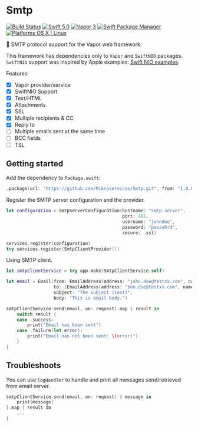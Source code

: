 # Smtp

[![Build Status](https://travis-ci.org/Mikroservices/Smtp.svg?branch=master)](https://travis-ci.org/Mikroservices/Smtp)
[![Swift 5.0](https://img.shields.io/badge/Swift-5.0-orange.svg?style=flat)](ttps://developer.apple.com/swift/)
[![Vapor 3](https://img.shields.io/badge/vapor-3.0-blue.svg?style=flat)](https://vapor.codes)
[![Swift Package Manager](https://img.shields.io/badge/SPM-compatible-4BC51D.svg?style=flat)](https://swift.org/package-manager/)
[![Platforms OS X | Linux](https://img.shields.io/badge/Platforms-OS%20X%20%7C%20Linux%20-lightgray.svg?style=flat)](https://developer.apple.com/swift/)

:email: SMTP protocol support for the Vapor web framework. 

This framework has dependencies only to `Vapor` and `SwiftNIO` packages.
`SwiftNIO` support was inspired by Apple examples: [Swift NIO examples](https://github.com/apple/swift-nio-examples).

Features:

- [x] Vapor provider/service
- [x] SwiftNIO Support
- [x] Text/HTML
- [x] Attachments
- [x] SSL
- [x] Multiple recipients & CC
- [x] Reply to
- [ ] Multiple emails sent at the same time
- [ ] BCC fields
- [ ] TSL

## Getting started

Add the dependency to `Package.swift`:

```swift
.package(url: "https://github.com/Mikroservices/Smtp.git", from: "1.0.0")
```

Register the SMTP server configuration and the provider.

```swift
let configuration = SmtpServerConfiguration(hostname: "smtp.server",
                                            port: 465,
                                            username: "johndoe",
                                            password: "passw0rd",
                                            secure: .ssl)

services.register(configuration)
try services.register(SmtpClientProvider())
```

Using SMTP client.

```swift
let smtpClientService = try app.make(SmtpClientService.self)

let email = Email(from: EmailAddress(address: "john.doe@testxx.com", name: "John Doe"),
                  to: [EmailAddress(address: "ben.doe@testxx.com", name: "Ben Doe")],
                  subject: "The subject (text)",
                  body: "This is email body.")

smtpClientService.send(email, on: request).map { result in
    switch result {
    case .success:
        print("Email has been sent")
    case .failure(let error):
        print("Email has not been sent: \(error)")
    }  
}
```

## Troubleshoots

You can use `logHandler` to handle and print all messages send/retrieved from email server.

```swift
smtpClientService.send(email, on: request) { message in
    print(message)
}.map { result in
    ...
}
```
